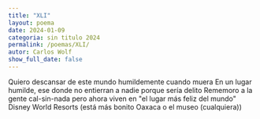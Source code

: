 ```yaml
---
title: "XLI"
layout: poema
date: 2024-01-09
categoria: sin titulo 2024
permalink: /poemas/XLI/
autor: Carlos Wolf
show_full_date: false
---
```

Quiero descansar de este mundo humildemente cuando muera
En un lugar humilde, ese donde no entierran a nadie
porque sería delito
Rememoro a la gente cal-sin-nada
pero ahora viven en "el lugar más feliz del mundo"
Disney World Resorts
(está más bonito Oaxaca o el museo (cualquiera))
